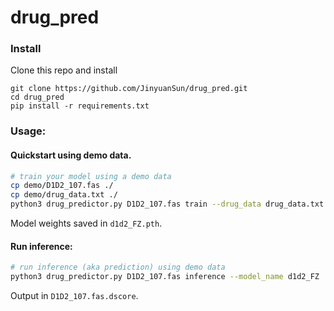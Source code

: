 # drug_pred

### Install
Clone this repo and install
```
git clone https://github.com/JinyuanSun/drug_pred.git
cd drug_pred
pip install -r requirements.txt
```
### Usage:
#### Quickstart using demo data.
```bash
# train your model using a demo data
cp demo/D1D2_107.fas ./
cp demo/drug_data.txt ./
python3 drug_predictor.py D1D2_107.fas train --drug_data drug_data.txt --model_name d1d2_FZ
```
Model weights saved in `d1d2_FZ.pth`.
#### Run inference:
```bash
# run inference (aka prediction) using demo data
python3 drug_predictor.py D1D2_107.fas inference --model_name d1d2_FZ
```
Output in `D1D2_107.fas.dscore`.